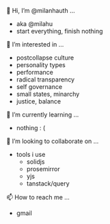 👋 Hi, I’m @milanhauth ...

- aka @milahu
- start everything, finish nothing

👀 I’m interested in ...

  - postcollapse culture
  - personality types
  - performance
  - radical transparency
  - self governance
  - small states, minarchy
  - justice, balance

🌱 I’m currently learning ...

  - nothing : (

💞️ I’m looking to collaborate on ...

  - tools i use
    - solidjs
    - prosemirror
    - yjs
    - tanstack/query

📫 How to reach me ...
  - gmail
